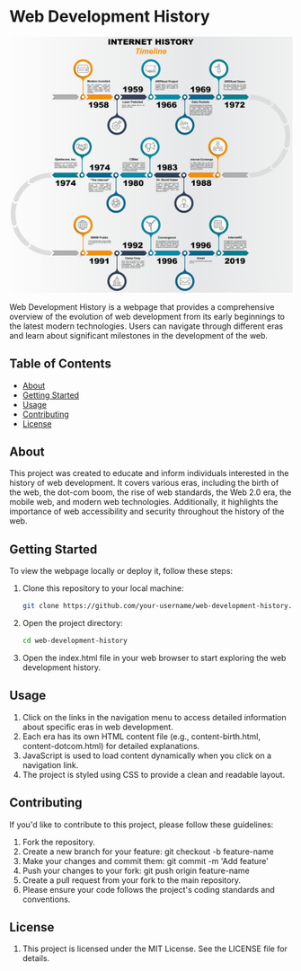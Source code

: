 # Web Development History

![Web Development History](screenshot.png)

Web Development History is a webpage that provides a comprehensive overview of the evolution of web development from its early beginnings to the latest modern technologies. Users can navigate through different eras and learn about significant milestones in the development of the web.

## Table of Contents
- [About](#about)
- [Getting Started](#getting-started)
- [Usage](#usage)
- [Contributing](#contributing)
- [License](#license)

## About

This project was created to educate and inform individuals interested in the history of web development. It covers various eras, including the birth of the web, the dot-com boom, the rise of web standards, the Web 2.0 era, the mobile web, and modern web technologies. Additionally, it highlights the importance of web accessibility and security throughout the history of the web.

## Getting Started

To view the webpage locally or deploy it, follow these steps:

1. Clone this repository to your local machine:

   ```bash
   git clone https://github.com/your-username/web-development-history.git

2. Open the project directory:
   ```bash
   cd web-development-history

3. Open the index.html file in your web browser to start exploring the web development history.

## Usage

1. Click on the links in the navigation menu to access detailed information about specific eras in web development.
2. Each era has its own HTML content file (e.g., content-birth.html, content-dotcom.html) for detailed explanations.
3. JavaScript is used to load content dynamically when you click on a navigation link.
4. The project is styled using CSS to provide a clean and readable layout.

## Contributing

If you'd like to contribute to this project, please follow these guidelines:

1. Fork the repository.
2. Create a new branch for your feature: git checkout -b feature-name
3. Make your changes and commit them: git commit -m 'Add feature'
4. Push your changes to your fork: git push origin feature-name
5. Create a pull request from your fork to the main repository.
6. Please ensure your code follows the project's coding standards and conventions.

## License
1. This project is licensed under the MIT License. See the LICENSE file for details.

